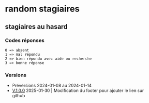 # random stagiaires

## stagiaires au hasard

### Codes réponses

    0 => absent
    1 => mal répondu
    2 => bien répondu avec aide ou recherche
    3 => bonne réponse

### Versions

- Préversions 2024-01-08 au 2024-01-14
- [V.1.0.0](https://github.com/mikhawa/hasard.cf2m.be/releases/tag/V.1.0.0) 2025-01-30 | Modification du footer pour ajouter le lien sur github

